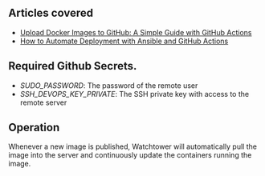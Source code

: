 ## Articles covered

- [Upload Docker Images to GitHub: A Simple Guide with GitHub Actions](https://jackkweyunga.hashnode.dev/upload-docker-images-to-github-a-simple-guide-with-github-actions)
- [How to Automate Deployment with Ansible and GitHub Actions](https://jackkweyunga.hashnode.dev/upload-docker-images-to-github-a-simple-guide-with-github-actions)


## Required Github Secrets.

* *SUDO_PASSWORD*: The password of the remote user
* *SSH_DEVOPS_KEY_PRIVATE*: The SSH private key with access to the remote server


## Operation

Whenever a new image is published, Watchtower will automatically pull the image into the server and continuously update the containers running the image.

